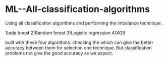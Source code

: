 # ML--All-classification-algorithms
Using all classification algorithms and performing the imbalance technique .

1)ada boost
2)Random forest
3)Logistic regression
4)XGB

built with these four algorithms.
checking the which can give the better accuracy between them for selection one technique.
But classification problems not give the good accuracy as we expect.
